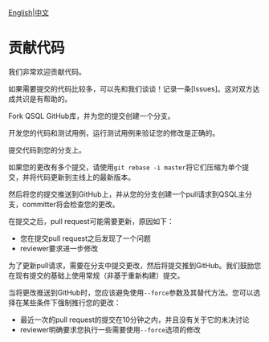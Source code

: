 [English](../../community/contribution-code.md)|[中文](./contribution-code.md)

# 贡献代码

我们非常欢迎贡献代码。

如果需要提交的代码比较多，可以先和我们谈谈！记录一条[Issues]。这对双方达成共识是有帮助的。

Fork QSQL GitHub库，并为您的提交创建一个分支。

开发您的代码和测试用例，运行测试用例来验证您的修改是正确的。

提交代码到您的分支上。

如果您的更改有多个提交，请使用`git rebase -i master`将它们压缩为单个提交，并将代码更新到主线上的最新版本。

然后将您的提交推送到GitHub上，并从您的分支创建一个pull请求到QSQL主分支，committer将会检查您的更改。

在提交之后，pull request可能需要更新，原因如下：

- 您在提交pull request之后发现了一个问题
- reviewer要求进一步修改

为了更新pull请求，需要在分支中提交更改，然后将提交推到GitHub。我们鼓励您在现有提交的基础上使用常规（非基于重新构建）提交。

当将更改推送到GitHub时，您应该避免使用`--force`参数及其替代方法。您可以选择在某些条件下强制推行您的更改：

- 最近一次的pull request的提交在10分钟之内，并且没有关于它的未决讨论
- reviewer明确要求您执行一些需要使用`--force`选项的修改